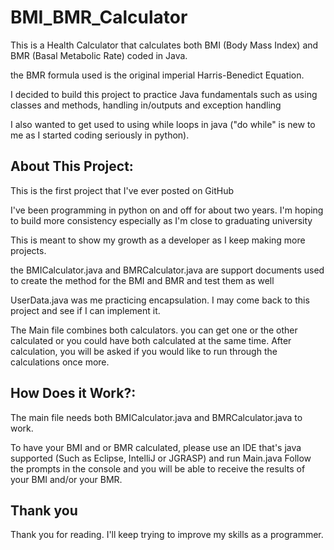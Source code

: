# BMI_BMR_Calculator
This is a Health Calculator that calculates both BMI (Body Mass Index) and BMR (Basal Metabolic Rate) coded in Java.

the BMR formula used is the original imperial Harris-Benedict Equation.

I decided to build this project to practice Java fundamentals such as using classes and methods, handling in/outputs and exception handling

I also wanted to get used to using while loops in java ("do while" is new to me as I started coding seriously in python).


## About This Project:

This is the first project that I've ever posted on GitHub

I've been programming in python on and off for about two years. I'm hoping to build more consistency especially as I'm close to graduating
university

This is meant to show my growth as a developer as I keep making more projects. 

the BMICalculator.java and BMRCalculator.java are support documents used to create the method for the BMI and BMR and test them as well

UserData.java was me practicing encapsulation. I may come back to this project and see if I can implement it.

The Main file combines both calculators. you can get one or the other calculated or you could have both calculated at the same time.
After calculation, you will be asked if you would like to run through the calculations once more.

## How Does it Work?:

The main file needs both BMICalculator.java and BMRCalculator.java to work.

To have your BMI and or BMR calculated, please use an IDE that's java supported (Such as Eclipse, IntelliJ or JGRASP) and run Main.java
Follow the prompts in the console and you will be able to receive the results of your BMI and/or your BMR.

## Thank you

Thank you for reading. I'll keep trying to improve my skills as a programmer.

